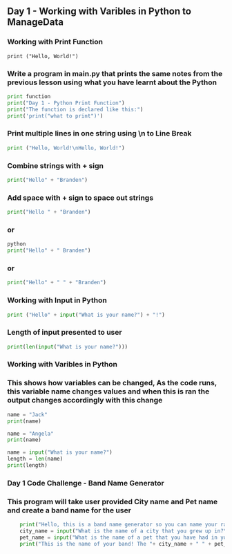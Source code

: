 ## Day 1 - Working with Varibles in Python to ManageData
### Working with Print Function

    print ("Hello, World!")

### Write a program in main.py that prints the same notes from the previous lesson using what you have learnt about the Python 
``` python  
print function
print("Day 1 - Python Print Function")
print("The function is declared like this:")
print('print("what to print")')
```
### Print multiple lines in one string using \n to Line Break
``` python
print ("Hello, World!\nHello, World!")
```
### Combine strings with + sign
``` python
print("Hello" + "Branden")
```
### Add space with + sign to space out strings
``` python
print("Hello " + "Branden")
```
### or
``` python
python
print("Hello" + " Branden")
```
### or
``` python
print("Hello" + " " + "Branden")
```
### Working with Input in Python
``` python
print ("Hello" + input("What is your name?") + "!")
```
### Length of input presented to user
``` python
print(len(input("What is your name?")))
```
### Working with Varibles in Python 
### This shows how variables can be changed, As the code runs, this variable name changes values and when this is ran the output changes accordingly with this change
``` python
name = "Jack"
print(name)

name = "Angela"
print(name)

name = input("What is your name?")
length = len(name)
print(length)
```
### Day 1 Code Challenge - Band Name Generator
### This program will take user provided City name and Pet name and create a band name for the user
``` python
    print("Hello, this is a band name generator so you can name your rad new band!")
    city_name = input("What is the name of a city that you grew up in?\n ")
    pet_name = input("What is the name of a pet that you have had in your life?\n ")
    print("This is the name of your band! The "+ city_name + " " + pet_name + "'s")
```
